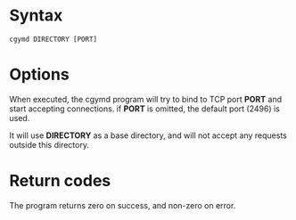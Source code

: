 # Syntax #

`cgymd DIRECTORY [PORT]`

# Options #

When executed, the cgymd program will try to bind to TCP port **PORT** and start accepting connections. if **PORT** is omitted, the default port (2496) is used.

It will use **DIRECTORY** as a base directory, and will not accept any requests outside this directory.

# Return codes #

The program returns zero on success, and non-zero on error.